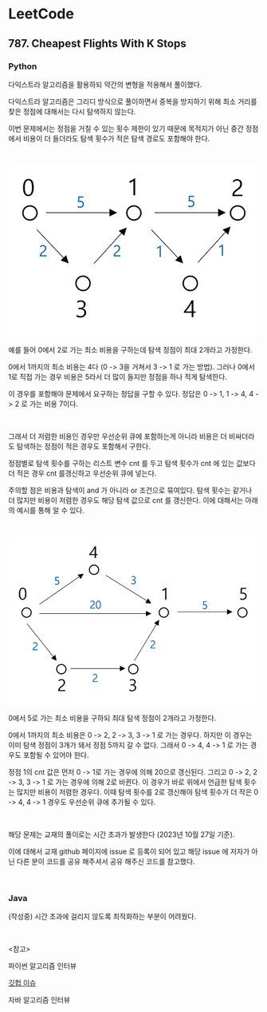 # LeetCode

## 787. Cheapest Flights With K Stops

### Python

다익스트라 알고리즘을 활용하되 약간의 변형을 적용해서 풀이했다.

다익스트라 알고리즘은 그리디 방식으로 풀이하면서 중복을 방지하기 위해 최소 거리를 찾은 정점에 대해서는 다시 탐색하지 않는다.

이번 문제에서는 정점을 거칠 수 있는 횟수 제한이 있기 때문에 목적지가 아닌 중간 정점에서 비용이 더 들더라도 탐색 횟수가 적은 탐색 경로도 포함해야 한다.

<br>

![그래프](그래프.png)

예를 들어 0에서 2로 가는 최소 비용을 구하는데 탐색 정점이 최대 2개라고 가정한다.

0에서 1까지의 최소 비용는 4다 (0 -> 3을 거쳐서 3 -> 1 로 가는 방법). 그러나 0에서 1로 직접 가는 경우 비용은 5라서 더 많이 들지만 정점을 하나 적게 탐색한다.

이 경우를 포함해야 문제에서 요구하는 정답을 구할 수 있다. 정답은 0 -> 1, 1 -> 4, 4 -> 2 로 가는 비용 7이다.

<br>

그래서 더 저렴한 비용인 경우만 우선순위 큐에 포함하는게 아니라 비용은 더 비싸더라도 탐색하는 정점이 적은 경우도 포함해서 구한다.

정점별로 탐색 횟수를 구하는 리스트 변수 cnt 를 두고 탐색 횟수가 cnt 에 있는 값보다 더 적은 경우 cnt 를갱신하고 우선순위 큐에 넣는다. 

주의할 점은 비용과 탐색이 and 가 아니라 or 조건으로 묶여있다. 탐색 횟수는 같거나 더 많지만 비용이 저렴한 경우도 해당 탐색 값으로 cnt 를 갱신한다. 이에 대해서는 아래의 예시를 통해 알 수 있다.

<br>

![그래프2](그래프2.png)

0에서 5로 가는 최소 비용을 구하되 최대 탐색 정점이 2개라고 가정한다.

0에서 1까지의 최소 비용은 0 -> 2, 2 -> 3, 3 -> 1 로 가는 경우다. 하지만 이 경우는 이미 탐색 정점이 3개가 돼서 정점 5까지 갈 수 없다. 그래서 0 -> 4, 4 -> 1 로 가는 경우도 포함될 수 있어야 한다. 

정점 1의 cnt 값은 먼저 0 -> 1로 가는 경우에 의해 20으로 갱신된다. 그리고 0 -> 2, 2 -> 3, 3 -> 1 로 가는 경우에 의해 2로 바뀐다. 이 경우가 바로 위에서 언급한 탐색 횟수는 많지만 비용이 저렴한 경우다. 이때 탐색 횟수를 2로 갱신해야 탐색 횟수가 더 작은 0 -> 4, 4 -> 1 경우도 우선순위 큐에 추가될 수 있다.

<br>

해당 문제는 교재의 풀이로는 시간 초과가 발생한다 (2023년 10월 27일 기준). 

이에 대해서 교재 github 페이지에 issue 로 등록이 되어 있고 해당 issue 에 저자가 아닌 다른 분이 코드를 공유 해주셔서 공유 해주신 코드를 참고했다.

<br>

### Java

(작성중) 시간 초과에 걸리지 않도록 최적화하는 부분이 어려웠다.

<br>

<참고>

파이썬 알고리즘 인터뷰

[깃헙 이슈](https://github.com/onlybooks/python-algorithm-interview/issues/104)

자바 알고리즘 인터뷰

